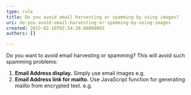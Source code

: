 ```yaml
---
type: rule
title: Do you avoid email harvesting or spamming by using images?
uri: do-you-avoid-email-harvesting-or-spamming-by-using-images
created: 2015-02-16T02:54:20.0000000Z
authors: []

---
```


Do you want to avoid email harvesting or spamming? This will avoid such spamming problems:

1. **Email Address display.**  Simply use email images e.g. <br>
2. **Email Address link for mailto.**  Use JavaScript function for generating mailto from encrypted text. e.g.<br>
